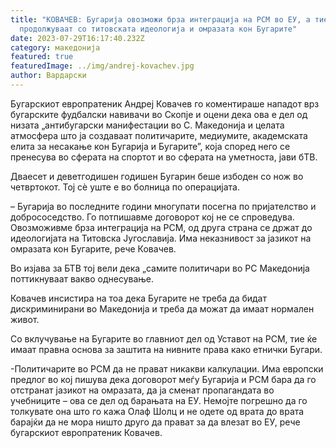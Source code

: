 ```yaml
---
title: "КОВАЧЕВ: Бугарија овозможи брза интеграција на РСМ во ЕУ, а тие
  продолжуваат со титовската идеологија и омразата кон Бугарите"
date: 2023-07-29T16:17:40.232Z
category: македонија
featured: true
featuredImage: ../img/andrej-kovachev.jpg
author: Вардарски
---
```

<!--StartFragment-->

Бугарскиот европратеник Андреј Ковачев го коментираше нападот врз бугарските фудбалски навивачи во Скопје и оцени дека ова е дел од низата „антибугарски манифестации во С. Македонија и целата атмосфера што ја создаваат политичарите, медиумите, академската елита за несакање кон Бугарија и Бугарите”, која според него се пренесува во сферата на спортот и во сферата на уметноста, јави бТВ.

Дваесет и деветгодишен годишен Бугарин беше избоден со нож во четвртокот. Тој сѐ уште е во болница по операцијата.

– Бугарија во последните години многупати посегна по пријателство и добрососедство. Го потпишавме договорот кој не се спроведува. Овозможивме брза интеграција на РСМ, од друга страна се држат до идеологијата на Титовска Југославија. Има неказнивост за јазикот на омразата кон Бугарите, рече Ковачев.

Во изјава за БТВ тој вели дека „самите политичари во РС Македонија поттикнуваат вакво однесување.

Ковачев инсистира на тоа дека Бугарите не треба да бидат дискриминирани во Македонија и треба да можат да имаат нормален живот.

Со вклучување на Бугарите во главниот дел од Уставот на РСМ, тие ќе имаат правна основа за заштита на нивните права како етнички Бугари.

\-Политичарите во РСМ да не прават никакви калкулации. Има европски предлог во кој пишува дека договорот меѓу Бугарија и РСМ бара да го отстранат јазикот на омразата, да ја сменат пропагандата во учебниците – ова се дел од барањата на ЕУ. Немојте погрешно да го толкувате она што го кажа Олаф Шолц и не одете од врата до врата барајќи да не мора ништо друго да прават за да влезат во ЕУ, рече бугарскиот европратеник Ковачев.

<!--EndFragment-->